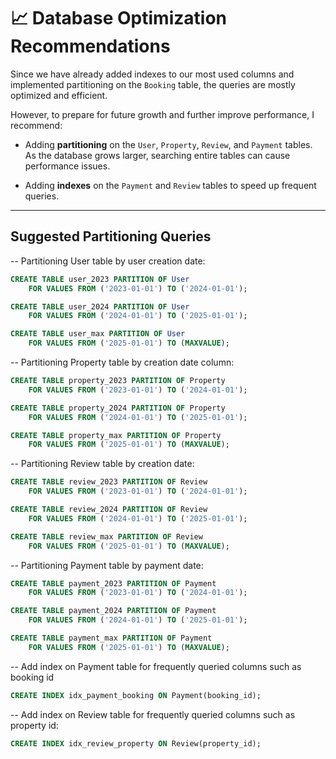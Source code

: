 # 📈 Database Optimization Recommendations

Since we have already added indexes to our most used columns and implemented partitioning on the `Booking` table, the queries are mostly optimized and efficient.

However, to prepare for future growth and further improve performance, I recommend:

- Adding **partitioning** on the `User`, `Property`, `Review`, and `Payment` tables.  
  As the database grows larger, searching entire tables can cause performance issues.

- Adding **indexes** on the `Payment` and `Review` tables to speed up frequent queries.

---

## Suggested Partitioning Queries

-- Partitioning User table by user creation date:

```sql
CREATE TABLE user_2023 PARTITION OF User
    FOR VALUES FROM ('2023-01-01') TO ('2024-01-01');

CREATE TABLE user_2024 PARTITION OF User
    FOR VALUES FROM ('2024-01-01') TO ('2025-01-01');

CREATE TABLE user_max PARTITION OF User
    FOR VALUES FROM ('2025-01-01') TO (MAXVALUE);
```

-- Partitioning Property table by creation date column:

```sql
CREATE TABLE property_2023 PARTITION OF Property
    FOR VALUES FROM ('2023-01-01') TO ('2024-01-01');

CREATE TABLE property_2024 PARTITION OF Property
    FOR VALUES FROM ('2024-01-01') TO ('2025-01-01');

CREATE TABLE property_max PARTITION OF Property
    FOR VALUES FROM ('2025-01-01') TO (MAXVALUE);
```

-- Partitioning Review table by creation date:

```sql
CREATE TABLE review_2023 PARTITION OF Review
    FOR VALUES FROM ('2023-01-01') TO ('2024-01-01');

CREATE TABLE review_2024 PARTITION OF Review
    FOR VALUES FROM ('2024-01-01') TO ('2025-01-01');

CREATE TABLE review_max PARTITION OF Review
    FOR VALUES FROM ('2025-01-01') TO (MAXVALUE);

```

-- Partitioning Payment table by payment date:

```sql
CREATE TABLE payment_2023 PARTITION OF Payment
    FOR VALUES FROM ('2023-01-01') TO ('2024-01-01');

CREATE TABLE payment_2024 PARTITION OF Payment
    FOR VALUES FROM ('2024-01-01') TO ('2025-01-01');

CREATE TABLE payment_max PARTITION OF Payment
    FOR VALUES FROM ('2025-01-01') TO (MAXVALUE);
```

-- Add index on Payment table for frequently queried columns such as booking id

```sql
CREATE INDEX idx_payment_booking ON Payment(booking_id);
```

-- Add index on Review table for frequently queried columns such as property id:

```sql
CREATE INDEX idx_review_property ON Review(property_id);
```
